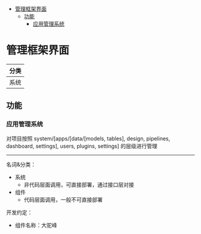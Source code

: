 - [管理框架界面](#管理框架界面)
  - [功能](#功能)
    - [应用管理系统](#应用管理系统)

# 管理框架界面

| 分类 |
| ---- |
| 系统 |

## 功能

### 应用管理系统

对项目按照 system/[apps/[data/[models, tables], design, pipelines, dashboard, settings], users, plugins, settings] 的层级进行管理

---

名词&分类：

- 系统
  - 非代码层面调用，可直接部署，通过接口层对接
- 组件
  - 代码层面调用，一般不可直接部署


开发约定：

- 组件名称：大驼峰